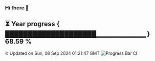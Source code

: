 ### Hi there 👋
⏳ Year progress { ████████████████████▁▁▁▁▁▁▁▁▁▁ } 68.59 %
---
⏰ Updated on Sun, 08 Sep 2024 01:21:47 GMT
![Progress Bar CI](https://github.com/liununu/liununu/workflows/Progress%20Bar%20CI/badge.svg)
